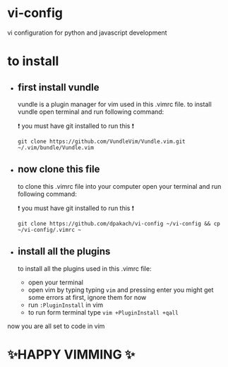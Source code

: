 # vi-config
vi configuration for python and javascript development 


# to install

- ## first install vundle
  vundle is a plugin manager for vim used in this .vimrc file.
  to install vundle open terminal and run following command:
  
  :exclamation: you must have git installed to run this :exclamation:

  `git clone https://github.com/VundleVim/Vundle.vim.git ~/.vim/bundle/Vundle.vim`

- ## now clone this file
  to clone this .vimrc file into your computer open your terminal and run following command:
  
  :exclamation: you must have git installed to run this :exclamation:
  
  `git clone https://github.com/dpakach/vi-config ~/vi-config && cp ~/vi-config/.vimrc ~`

- ## install all the plugins
  to install all the plugins used in this .vimrc file:
  - open your terminal
  - open vim by typing typing `vim` and pressing enter
    you might get some errors at first, ignore them for now
  - run `:PluginInstall` in vim
  - to run form terminal type `vim +PluginInstall +qall`
  
  
 
now you are all set to code in vim
#  :sparkles:HAPPY VIMMING :sparkles:  
